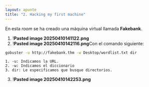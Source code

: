 ```yaml
---
layout: apunte
title: "2. Hacking my first machine"
---
```


En esta *room* se ha creado una máquina virtual llamada **Fakebank**.

1. !**Pasted image 20250410141122.png**
2. !**Pasted image 20250410142116.png**Con el comando siguiente:
	
```bash
gobuster -u http://fakebank.thm -w Desktop/wordlist.txt dir
```
	1. -u: Indicamos la URL.
	2. -w: Indicamos el diccionario
	3. dir: Le especificamos que busque directorios.

3. !**Pasted image 20250410142253.png**